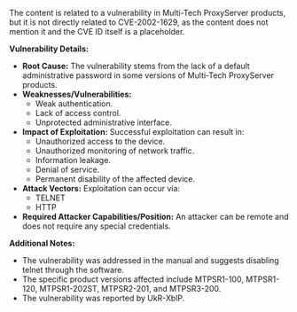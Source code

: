 The content is related to a vulnerability in Multi-Tech ProxyServer products, but it is not directly related to CVE-2002-1629, as the content does not mention it and the CVE ID itself is a placeholder.

**Vulnerability Details:**

*   **Root Cause:** The vulnerability stems from the lack of a default administrative password in some versions of Multi-Tech ProxyServer products.
*   **Weaknesses/Vulnerabilities:**
    *   Weak authentication.
    *   Lack of access control.
    *   Unprotected administrative interface.
*   **Impact of Exploitation:** Successful exploitation can result in:
    *   Unauthorized access to the device.
    *   Unauthorized monitoring of network traffic.
    *   Information leakage.
    *   Denial of service.
    *   Permanent disability of the affected device.
*   **Attack Vectors:** Exploitation can occur via:
    *   TELNET
    *   HTTP
*   **Required Attacker Capabilities/Position:** An attacker can be remote and does not require any special credentials.

**Additional Notes:**

*   The vulnerability was addressed in the manual and suggests disabling telnet through the software.
*   The specific product versions affected include MTPSR1-100, MTPSR1-120, MTPSR1-202ST, MTPSR2-201, and MTPSR3-200.
* The vulnerability was reported by UkR-XblP.